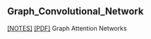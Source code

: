 ## Graph_Convolutional_Network
[\[NOTES\]](Graph_Attention_Network) [\[PDF\]](https://arxiv.org/pdf/1710.10903.pdf) Graph Attention Networks

